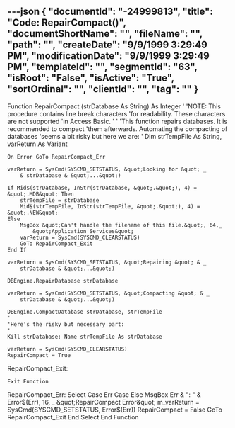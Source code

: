 ---json
{
  "documentId": "-24999813",
  "title": "Code: RepairCompact()",
  "documentShortName": "",
  "fileName": "",
  "path": "",
  "createDate": "9/9/1999 3:29:49 PM",
  "modificationDate": "9/9/1999 3:29:49 PM",
  "templateId": "",
  "segmentId": "63",
  "isRoot": "False",
  "isActive": "True",
  "sortOrdinal": "",
  "clientId": "",
  "tag": ""
}
---

Function RepairCompact (strDatabase As String) As Integer
'
'NOTE: This procedure contains line break characters
'for readability. These characters are not supported
'in Access Basic.
'
    '
    'This function repairs databases. It is recommended to compact
    'them afterwards. Automating the compacting of databases
    'seems a bit risky but here we are:
    '
    Dim strTempFile As String, varReturn As Variant

    On Error GoTo RepairCompact_Err
    
    varReturn = SysCmd(SYSCMD_SETSTATUS, &quot;Looking for &quot; _
        & strDatabase & &quot;...&quot;)
    
    If Mid$(strDatabase, InStr(strDatabase, &quot;.&quot;), 4) = &quot;.MDB&quot; Then
        strTempFile = strDatabase
        Mid$(strTempFile, InStr(strTempFile, &quot;.&quot;), 4) = &quot;.NEW&quot;
    Else
        MsgBox &quot;Can't handle the filename of this file.&quot;, 64,_
            &quot;Application Services&quot;
        varReturn = SysCmd(SYSCMD_CLEARSTATUS)
        GoTo RepairCompact_Exit
    End If

    varReturn = SysCmd(SYSCMD_SETSTATUS, &quot;Repairing &quot; & _
        strDatabase & &quot;...&quot;)
    
    DBEngine.RepairDatabase strDatabase

    varReturn = SysCmd(SYSCMD_SETSTATUS, &quot;Compacting &quot; & _
        strDatabase & &quot;...&quot;)
    
    DBEngine.CompactDatabase strDatabase, strTempFile
    '
    'Here's the risky but necessary part:
    '
    Kill strDatabase: Name strTempFile As strDatabase

    varReturn = SysCmd(SYSCMD_CLEARSTATUS)
    RepairCompact = True

RepairCompact_Exit:
    
    Exit Function

RepairCompact_Err:
    Select Case Err
        Case Else
            MsgBox Err & &quot;: &quot; & Error$(Err), 16, _
                &quot;RepairCompact Error&quot;
            m_varReturn = SysCmd(SYSCMD_SETSTATUS, Error$(Err))
            RepairCompact = False
            GoTo RepairCompact_Exit
    End Select
End Function
